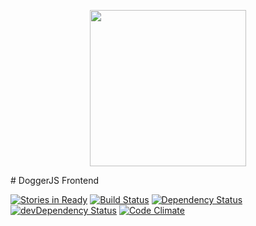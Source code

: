 <p align="center">
  <a href="http://doggerjs.com">
    <img height="250" src="http://doggerjs.com/img/doggerjs.png"/>
  </a>
</p>
# DoggerJS Frontend

[![Stories in Ready](https://badge.waffle.io/hashdog/doggerjs-frontend.png?label=ready&title=Ready)](https://waffle.io/hashdog/doggerjs-frontend)
[![Build Status](http://img.shields.io/travis/hashdog/doggerjs-frontend.svg?style=flat-square)](https://travis-ci.org/hashdog/doggerjs-frontend)
[![Dependency Status](http://img.shields.io/david/hashdog/doggerjs-frontend.svg?style=flat-square)](https://david-dm.org/hashdog/doggerjs-frontend)
[![devDependency Status](http://img.shields.io/david/dev/hashdog/doggerjs-frontend.svg?style=flat-square)](https://david-dm.org/hashdog/doggerjs-frontend#info=devDependencies)
[![Code Climate](http://img.shields.io/codeclimate/github/hashdog/doggerjs-frontend.svg?style=flat-square)](https://codeclimate.com/github/hashdog/doggerjs-frontend)

